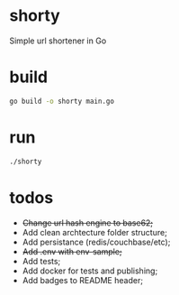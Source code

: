 # shorty
Simple url shortener in Go

# build

```sh
go build -o shorty main.go
```

# run

```sh
./shorty
```
# todos

- ~~Change url hash engine to base62;~~
- Add clean archtecture folder structure;
- Add persistance (redis/couchbase/etc);
- ~~Add .env with env-sample;~~
- Add tests;
- Add docker for tests and publishing;
- Add badges to README header;
